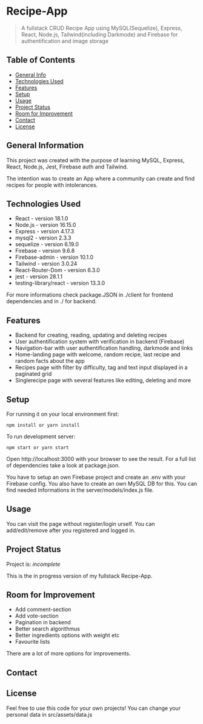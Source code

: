 # Recipe-App

> A fullstack CRUD Recipe App using MySQL(Sequelize), Express, React, Node.js, Tailwind(including Darkmode) and Firebase for authentification and image storage

## Table of Contents

- [General Info](#general-information)
- [Technologies Used](#technologies-used)
- [Features](#features)
- [Setup](#setup)
- [Usage](#usage)
- [Project Status](#project-status)
- [Room for Improvement](#room-for-improvement)
- [Contact](#contact)
- [License](#license)

## General Information

This project was created with the purpose of learning MySQL, Express, React, Node.js, Jest, Firebase auth and Tailwind.

The intention was to create an App where a community can create and find recipes for people with intolerances.

## Technologies Used

- React - version 18.1.0
- Node.js - version 16.15.0
- Express - version 4.17.3
- mysql2 - version 2.3.3
- sequelize - version 6.19.0
- Firebase - version 9.6.8
- Firebase-admin - version 10.1.0
- Tailwind - version 3.0.24
- React-Router-Dom - version 6.3.0
- jest - version 28.1.1
- testing-library/react - version 13.3.0

For more informations check package.JSON in ./client for frontend dependencies and in ./ for backend.

## Features

- Backend for creating, reading, updating and deleting recipes
- User authentification system with verification in backend (Firebase)
- Navigation-bar with user authentification handling, darkmode and links
- Home-landing page with welcome, random recipe, last recipe and random facts about the app
- Recipes page with filter by difficulty, tag and text input displayed in a paginated grid
- Singlerecipe page with several features like editing, deleting and more

## Setup

For running it on your local environment first:

`npm install or yarn install`

To run development server:

`npm start or yarn start`

Open http://localhost:3000 with your browser to see the result.
For a full list of dependencies take a look at package.json.

You have to setup an own Firebase project and create an .env with your Firebase config.
You also have to create an own MySQL DB for this. You can find needed Informations in the server/models/index.js file.

## Usage

You can visit the page without register/login urself.
You can add/edit/remove after you registered and logged in.

## Project Status

Project is: _incomplete_

This is the in progress version of my fullstack Recipe-App.

## Room for Improvement

- Add comment-section
- Add vote-section
- Pagination in backend
- Better search algorithmus
- Better ingredients options with weight etc
- Favourite lists

There are a lot of more options for improvements.

## Contact

## License

Feel free to use this code for your own projects!
You can change your personal data in src/assets/data.js
